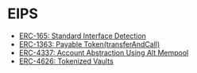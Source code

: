 # EIPS

- [ERC-165: Standard Interface Detection](./erc-165/README.md)
- [ERC-1363: Payable Token(transferAndCall)](./erc-1363/README.md)
- [ERC-4337: Account Abstraction Using Alt Mempool](./erc-4337/README.md)
- [ERC-4626: Tokenized Vaults](./erc-4626/README.md)
